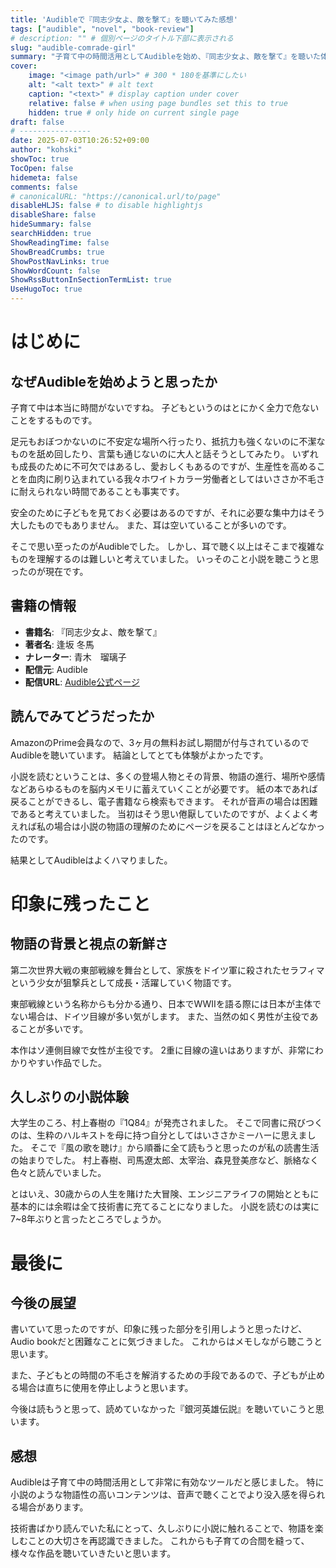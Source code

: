 ```yaml
---
title: 'Audibleで『同志少女よ、敵を撃て』を聴いてみた感想'
tags: ["audible", "novel", "book-review"]
# description: "" # 個別ページのタイトル下部に表示される
slug: "audible-comrade-girl"
summary: "子育て中の時間活用としてAudibleを始め、『同志少女よ、敵を撃て』を聴いた体験談と感想をまとめました"
cover:
    image: "<image path/url>" # 300 * 180を基準にしたい
    alt: "<alt text>" # alt text
    caption: "<text>" # display caption under cover
    relative: false # when using page bundles set this to true
    hidden: true # only hide on current single page
draft: false
# ----------------
date: 2025-07-03T10:26:52+09:00
author: "kohski"
showToc: true
TocOpen: false
hidemeta: false
comments: false
# canonicalURL: "https://canonical.url/to/page"
disableHLJS: false # to disable highlightjs
disableShare: false
hideSummary: false
searchHidden: true
ShowReadingTime: false
ShowBreadCrumbs: true
ShowPostNavLinks: true
ShowWordCount: false
ShowRssButtonInSectionTermList: true
UseHugoToc: true
---
```


# はじめに

## なぜAudibleを始めようと思ったか

子育て中は本当に時間がないですね。
子どもというのはとにかく全力で危ないことをするものです。

足元もおぼつかないのに不安定な場所へ行ったり、抵抗力も強くないのに不潔なものを舐め回したり、言葉も通じないのに大人と話そうとしてみたり。
いずれも成長のために不可欠ではあるし、愛おしくもあるのですが、生産性を高めることを血肉に刷り込まれている我々ホワイトカラー労働者としてはいささか不毛さに耐えられない時間であることも事実です。

安全のために子どもを見ておく必要はあるのですが、それに必要な集中力はそう大したものでもありません。
また、耳は空いていることが多いのです。

そこで思い至ったのがAudibleでした。
しかし、耳で聴く以上はそこまで複雑なものを理解するのは難しいと考えていました。
いっそのこと小説を聴こうと思ったのが現在です。

## 書籍の情報

- **書籍名**: 『同志少女よ、敵を撃て』
- **著者名**: 逢坂 冬馬
- **ナレーター**: 青木　瑠璃子
- **配信元**: Audible
- **配信URL**: [Audible公式ページ](https://www.audible.co.jp/pd/%E5%90%8C%E5%BF%97%E5%B0%91%E5%A5%B3%E3%82%88%E3%80%81%E6%95%B5%E3%82%92%E6%92%83%E3%81%A6-%E3%82%AA%E3%83%BC%E3%83%87%E3%82%A3%E3%82%AA%E3%83%96%E3%83%83%E3%82%AF/B09SH23JRS)

## 読んでみてどうだったか

AmazonのPrime会員なので、3ヶ月の無料お試し期間が付与されているのでAudibleを聴いています。
結論としてとても体験がよかったです。

小説を読むということは、多くの登場人物とその背景、物語の進行、場所や感情などあらゆるものを脳内メモリに蓄えていくことが必要です。
紙の本であれば戻ることができるし、電子書籍なら検索もできます。
それが音声の場合は困難であると考えていました。
当初はそう思い倦厭していたのですが、よくよく考えれば私の場合は小説の物語の理解のためにページを戻ることはほとんどなかったのです。

結果としてAudibleはよくハマりました。

# 印象に残ったこと

## 物語の背景と視点の新鮮さ

第二次世界大戦の東部戦線を舞台として、家族をドイツ軍に殺されたセラフィマという少女が狙撃兵として成長・活躍していく物語です。

東部戦線という名称からも分かる通り、日本でWWⅡを語る際には日本が主体でない場合は、ドイツ目線が多い気がします。
また、当然の如く男性が主役であることが多いです。

本作はソ連側目線で女性が主役です。
2重に目線の違いはありますが、非常にわかりやすい作品でした。

## 久しぶりの小説体験

大学生のころ、村上春樹の『1Q84』が発売されました。
そこで同書に飛びつくのは、生粋のハルキストを母に持つ自分としてはいささかミーハーに思えました。
そこで『風の歌を聴け』から順番に全て読もうと思ったのが私の読書生活の始まりでした。
村上春樹、司馬遼太郎、太宰治、森見登美彦など、脈絡なく色々と読んでいました。

とはいえ、30歳からの人生を賭けた大冒険、エンジニアライフの開始とともに基本的には余暇は全て技術書に充てることになりました。
小説を読むのは実に7~8年ぶりと言ったところでしょうか。

# 最後に

## 今後の展望

書いていて思ったのですが、印象に残った部分を引用しようと思ったけど、Audio bookだと困難なことに気づきました。
これからはメモしながら聴こうと思います。

また、子どもとの時間の不毛さを解消するための手段であるので、子どもが止める場合は直ちに使用を停止しようと思います。

今後は読もうと思って、読めていなかった『銀河英雄伝説』を聴いていこうと思います。

## 感想

Audibleは子育て中の時間活用として非常に有効なツールだと感じました。
特に小説のような物語性の高いコンテンツは、音声で聴くことでより没入感を得られる場合があります。

技術書ばかり読んでいた私にとって、久しぶりに小説に触れることで、物語を楽しむことの大切さを再認識できました。
これからも子育ての合間を縫って、様々な作品を聴いていきたいと思います。